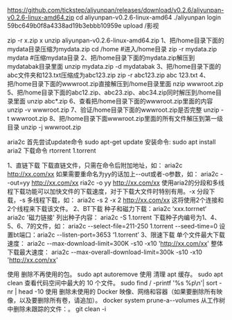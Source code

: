 https://github.com/tickstep/aliyunpan/releases/download/v0.2.6/aliyunpan-v0.2.6-linux-amd64.zip
cd aliyunpan-v0.2.6-linux-amd64
./aliyunpan login
59bc649b0f8a4338ad19b3ebbb10959e
upload  /影视

zip -r x.zip x
unzip aliyunpan-v0.2.6-linux-amd64.zip
1、把/home目录下面的mydata目录压缩为mydata.zip
cd /home    #进入/home目录
zip -r mydata.zip mydata    #压缩mydata目录
2、把/home目录下面的mydata.zip解压到mydatabak目录里面
unzip mydata.zip -d mydatabak
3、把/home目录下面的abc文件夹和123.txt压缩成为abc123.zip
zip -r abc123.zip abc 123.txt
4、把/home目录下面的wwwroot.zip直接解压到/home目录里面
nzip wwwroot.zip
5、把/home目录下面的abc12.zip、abc23.zip、abc34.zip同时解压到/home目录里面
unzip abc\*.zip
6、查看把/home目录下面的wwwroot.zip里面的内容
unzip -v wwwroot.zip
7、验证/home目录下面的wwwroot.zip是否完整
unzip -t wwwroot.zip
8、把/home目录下面wwwroot.zip里面的所有文件解压到第一级目录
unzip -j wwwroot.zip

aria2c
首先尝试update命令
sudo apt-get update
安装命令:
sudo apt install aria2
下载命令
rtorrent 1.torrent

1、直链下载
下载直链文件，只需在命令后附加地址，如：
aria2c http://xx.com/xx
如果需要重命名为yy的话加上--out或者-o参数，如：
aria2c --out=yy http://xx.com/xx
ria2c -o yy http://xx.com/xx
使用aria2的分段和多线程下载功能可以加快文件的下载速度，对于下载大文件时特别有用。-x 分段下载，-s 多线程下载，如：
aria2c -s 2 -x 2 http://xx.com/xx
这将使用2个连接和2个线程来下载该文件。
2、BT下载
种子和磁力下载：aria2c ‘xxx.torrnet‘
aria2c '磁力链接'
列出种子内容：
aria2c -S 1.torrent
下载种子内编号为1、4、5、6、7的文件，如：
aria2c --select-file=211-250 1.torrent --seed-time=0
设置bt端口：aria2c --listen-port=3653 ‘1.torrent’
3、限速下载
单个文件最大下载速度：
aria2c --max-download-limit=300K -s10 -x10 'http://xx.com/xx'
整体下载最大速度：
aria2c --max-overall-download-limit=300k -s10 -x10 'http://xx.com/xx'

使用 删除不再使用的包。
sudo apt autoremove
使用 清理 apt 缓存。
sudo apt clean
查看代码空间中最大的 10 个文件。
sudo find / -printf '%s %p\n'| sort -nr | head -10
使用 删除未使用的 Docker 映像、网络和容器（如果要删除所有映像，以及要删除所有卷，请追加）。
docker system prune-a--volumes
从工作树中删除未跟踪的文件：。
git clean -i

